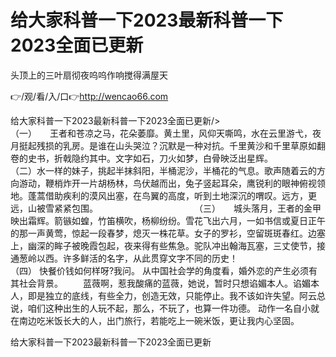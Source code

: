 # 给大家科普一下2023最新科普一下2023全面已更新
头顶上的三叶扇彻夜呜呜作响搅得满屋天

👉/观/看/入/口👉http://wencao66.com

给大家科普一下2023最新科普一下2023全面已更新/>　　　　　　　　　　　　　　　　　　　　　（一）　　王者和苍凉之马，花朵萎靡。黄土里，风仰天嘶鸣，水在云里游弋，夜月挺起残损的乳房。是谁在山头哭泣？沉默是一种对抗。千里黄沙和千里草原如翻卷的史书，折戟隐约其中。文字如石，刀火如梦，白骨映泛出星辉。　　　　　　　　　　　　（二）水一样的妹子，挑起半抹斜阳，半桶泥沙，半桶花的气息。歌声随着云的方向游动，鞭梢炸开一片胡杨林，鸟伏越而出，兔子竖起耳朵，鹰锐利的眼神俯视领地。蓬蒿借助疾利的漠风出塞，在鸟翼的高度，听到土地深沉的喟叹。远方，更远，山被雪紧紧包围。　　　　　　　　　　　　（三）　　城头落月，王者的金甲映出霜辉。箭镞如蝗，竹笛横吹，杨柳纷纷。雪花飞出六月，一如书信或夏日正午的那一声黄莺，惊起一段春梦，熄灭一株花草。女子的罗衫，空留斑斑春红。边塞上，幽深的眸子被晚霞包起，夜来得有些焦急。驼队冲出翰海瓦塞，三丈使节，接通葱岭以西。许多鲜活的名字，从此贯穿文字不同的历史！　　　　　　　　　　　　（四）
快餐价钱如何样呀?我问。
从中国社会学的角度看，婚外恋的产生必须有其社会背景。
　　蓝薇啊，惹我酸痛的蓝薇，她说，暂时只想谄媚本人。谄媚本人，即是独立的底线，有些全力，创造无效，只能停止。我不该如许失望。阿云总说，咱们这种出生的人玩不起，那么，不玩了，也算一件功德。
动作一名自小就在南边吃米饭长大的人，出门旅行，若能吃上一碗米饭，更让我内心坚固。

给大家科普一下2023最新科普一下2023全面已更新
